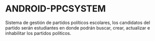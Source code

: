 # ANDROID-PPCSYSTEM
Sistema de gestión de partidos políticos escolares, los candidatos del partido serán estudiantes en donde podrán buscar, crear, actualizar e inhabilitar los partidos políticos.
